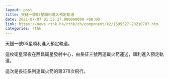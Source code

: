 ```yaml
---
layout: post
title: 天鏈一號05星順利進入預定軌道
date: 2021-07-07 01:55:27.000000000 +08:00
link: https://news.rthk.hk/rthk/ch/component/k2/1599527-20210707.htm
categories: rthk
---
```


天鏈一號05星順利進入預定軌道。

這枚衛星深夜在西昌衛星發射中心，由長征三號丙運載火箭運送，順利進入預定軌道。

這次是長征系列運載火箭的第378次飛行。

